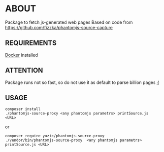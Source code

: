 # ABOUT #


Package to fetch js-generated web pages Based on code from https://github.com/fizzka/phantomjs-source-capture

## REQUIREMENTS ##

[Docker](https://www.docker.com/) installed

## ATTENTION ##

Package runs not so fast, so do not use it as default to parse billion pages ;)

## USAGE ##

```
composer install
./phantomjs-source-proxy <any phantomjs parametrs> printSource.js <URL>
```

or

```
composer require yuzic/phantomjs-source-proxy
./vendor/bin/phantomjs-source-proxy  <any phantomjs parametrs>  printSource.js <URL>
```
